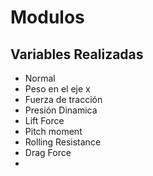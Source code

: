 # Modulos
## Variables Realizadas
- Normal
- Peso en el eje x
- Fuerza de tracción
- Presión Dinamica
- Lift Force
- Pitch moment
- Rolling Resistance
- Drag Force
-
